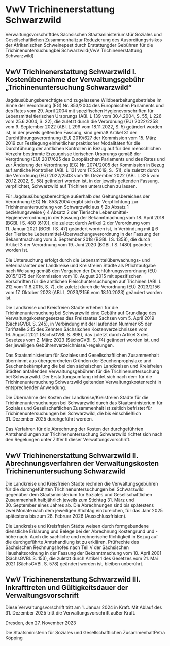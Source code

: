 # VwV Trichinenerstattung Schwarzwild

Verwaltungsvorschriftdes Sächsischen Staatsministeriumsfür Soziales und Gesellschaftlichen Zusammenhaltzur Reduzierung des Ausbreitungsrisikos der Afrikanischen Schweinepest durch Erstattungder Gebühren für die Trichinenuntersuchungbei Schwarzwild(VwV Trichinenerstattung Schwarzwild)

## VwV Trichinenerstattung Schwarzwild I. Kostenübernahme der Verwaltungsgebühr „Trichinenuntersuchung Schwarzwild“

Jagdausübungsberechtigte und zugelassene Wildbearbeitungsbetriebe im Sinne der Verordnung (EG) Nr. 853/2004 des Europäischen Parlaments und des Rates vom 29. April 2004 mit spezifischen Hygienevorschriften für Lebensmittel tierischen Ursprungs (ABl. L 139 vom 30.4.2004, S. 55, L 226 vom 25.6.2004, S. 22), die zuletzt durch die Verordnung (EU) 2022/2258 vom 9. September 2022 (ABl. L 299 vom 18.11.2022, S. 5) geändert worden ist, in der jeweils geltenden Fassung, sind gemäß Artikel 31 der Durchführungsverordnung (EU) 2019/627 der Kommission vom 15. März 2019 zur Festlegung einheitlicher praktischer Modalitäten für die Durchführung der amtlichen Kontrollen in Bezug auf für den menschlichen Verzehr bestimmte Erzeugnisse tierischen Ursprungs gemäß der Verordnung (EU) 2017/625 des Europäischen Parlaments und des Rates und zur Änderung der Verordnung (EG) Nr. 2074/2005 der Kommission in Bezug auf amtliche Kontrollen (ABl. L 131 vom 17.5.2019, S.  51), die zuletzt durch die Verordnung (EU) 2022/2503 vom 19. Dezember 2022 (ABl. L 325 vom 20.12.2022, S. 58) geändert worden ist, in der jeweils geltenden Fassung, verpflichtet, Schwarzwild auf Trichinen untersuchen zu lassen.

Für Jagdausübungsberechtige außerhalb des Geltungsbereiches der Verordnung (EG) Nr. 853/2004 ergibt sich die Verpflichtung zur Trichinenuntersuchung von Schwarzwild aus § 2b Absatz 1 beziehungsweise § 4 Absatz 2 der Tierische Lebensmittel-Hygieneverordnung in der Fassung der Bekanntmachung vom 18. April 2018 (BGBl. I S. 480 (619)), die zuletzt durch Artikel 2 der Verordnung vom 11. Januar 2021 (BGBl. I S. 47) geändert worden ist, in Verbindung mit § 6 der Tierische Lebensmittel-Überwachungsverordnung in der Fassung der Bekanntmachung vom 3. September 2018 (BGBl. I S. 1358), die durch Artikel 3 der Verordnung vom 19. Juni 2020 (BGBl. I S. 1480) geändert worden ist.

Die Untersuchung erfolgt durch die Lebensmittelüberwachungs- und Veterinärämter der Landkreise und Kreisfreien Städte als Pflichtaufgabe nach Weisung gemäß den Vorgaben der Durchführungsverordnung (EU) 2015/1375 der Kommission vom 10. August 2015 mit spezifischen Vorschriften für die amtlichen Fleischuntersuchungen auf Trichinen (ABl. L 212 vom 11.8.2015, S. 7), die zuletzt durch die Verordnung (EU) 2023/2156 vom 17. Oktober 2023 (ABl. L 2023/2156 vom 18.10.2023) geändert worden ist.

Die Landkreise und Kreisfreien Städte erheben für die Trichinenuntersuchung bei Schwarzwild eine Gebühr auf Grundlage des Verwaltungskostengesetzes des Freistaates Sachsen vom 5. April 2019 (SächsGVBl. S. 245), in Verbindung mit der laufenden Nummer 65 der Tarifstelle 3.15 des Zehnten Sächsischen Kostenverzeichnisses vom 16. August 2021 (SächsGVBl. S. 898), das zuletzt durch Artikel 3 des Gesetzes vom 2. März 2023 (SächsGVBl. S. 74) geändert worden ist, und der jeweiligen Gebührenverzeichnisse/-regelungen.

Das Staatsministerium für Soziales und Gesellschaftlichen Zusammenhalt übernimmt aus übergeordneten Gründen der Seuchenprophylaxe und Seuchenbekämpfung die bei den sächsischen Landkreisen und Kreisfreien Städten anfallenden Verwaltungsgebühren für die Trichinenuntersuchung bei Schwarzwild. Der Erstattungsumfang richtet sich nach dem für die Trichinenuntersuchung Schwarzwild geltenden Verwaltungskostenrecht in entsprechender Anwendung.

Die Übernahme der Kosten der Landkreise/Kreisfreien Städte für die Trichinenuntersuchungen bei Schwarzwild durch das Staatsministerium für Soziales und Gesellschaftlichen Zusammenhalt ist zeitlich befristet für Trichinenuntersuchungen bei Schwarzwild, die bis einschließlich 31. Dezember 2025 durchgeführt werden.

Das Verfahren für die Abrechnung der Kosten der durchgeführten Amtshandlungen zur Trichinenuntersuchung Schwarzwild richtet sich nach den Regelungen unter Ziffer II dieser Verwaltungsvorschrift.


## VwV Trichinenerstattung Schwarzwild II. Abrechnungsverfahren der Verwaltungskosten Trichinenuntersuchung Schwarzwild

Die Landkreise und Kreisfreien Städte rechnen die Verwaltungsgebühren für die durchgeführten Trichinenuntersuchungen bei Schwarzwild gegenüber dem Staatsministerium für Soziales und Gesellschaftlichen Zusammenhalt halbjährlich jeweils zum Stichtag 31. März und 30. September eines Jahres ab. Die Abrechnungen sind bis spätestens zwei Monate nach dem jeweiligen Stichtag einzureichen, für das Jahr 2025 spätestens bis zum 28. Februar 2026 (Ausschlussfristen).

Die Landkreise und Kreisfreien Städte weisen durch formgebundene dienstliche Erklärung und Belege bei der Abrechnung Kostengrund und -höhe nach. Auch die sachliche und rechnerische Richtigkeit in Bezug auf die durchgeführte Amtshandlung ist zu erklären. Prüfrechte des Sächsischen Rechnungshofes nach Teil V der Sächsischen Haushaltsordnung in der Fassung der Bekanntmachung vom 10. April 2001 (SächsGVBl. S. 153), die zuletzt durch Artikel 1 des Gesetzes vom 21. Mai 2021 (SächsGVBl. S. 578) geändert worden ist, bleiben unberührt.


## VwV Trichinenerstattung Schwarzwild III. Inkrafttreten und Gültigkeitsdauer der Verwaltungsvorschrift

Diese Verwaltungsvorschrift tritt am 1. Januar 2024 in Kraft. Mit Ablauf des 31. Dezember 2025 tritt die Verwaltungsvorschrift außer Kraft.

Dresden, den 27. November 2023

Die Staatsministerin für Soziales und Gesellschaftlichen ZusammenhaltPetra Köpping


